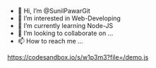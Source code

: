 - 👋 Hi, I’m @SunilPawarGit
- 👀 I’m interested in Web-Developing
- 🌱 I’m currently learning Node-JS
- 💞️ I’m looking to collaborate on ...
- 📫 How to reach me ...

<!---
SunilPawarGit/SunilPawarGit is a ✨ special ✨ repository because its `README.md` (this file) appears on your GitHub profile.
You can click the Preview link to take a look at your changes.
--->
https://codesandbox.io/s/w1p3m3?file=/demo.js
